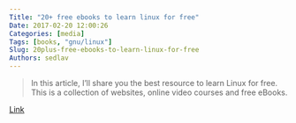 ```yaml
---
Title: "20+ free ebooks to learn linux for free"
Date: 2017-02-20 12:00:26
Categories: [media]
Tags: [books, "gnu/linux"]
Slug: 20plus-free-ebooks-to-learn-linux-for-free
Authors: sedlav
---
```


> In this article, I’ll share you the best resource to learn Linux for free. This is a collection of websites, online video courses and free eBooks.

[Link](https://itsfoss.com/learn-linux-for-free/)
